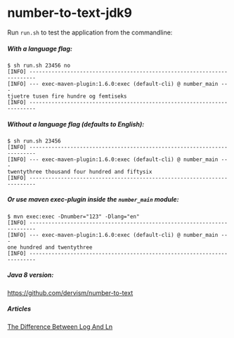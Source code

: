 # number-to-text-jdk9

Run `run.sh` to test the application from the commandline:

##### With a language flag:
```
$ sh run.sh 23456 no
[INFO] ------------------------------------------------------------------------
[INFO] --- exec-maven-plugin:1.6.0:exec (default-cli) @ number_main ---
tjuetre tusen fire hundre og femtiseks
[INFO] ------------------------------------------------------------------------
```

##### Without a language flag (defaults to English):
```
$ sh run.sh 23456
[INFO] ------------------------------------------------------------------------
[INFO] --- exec-maven-plugin:1.6.0:exec (default-cli) @ number_main ---
twentythree thousand four hundred and fiftysix
[INFO] ------------------------------------------------------------------------
```

##### Or use maven exec-plugin inside the `number_main` module:

```
$ mvn exec:exec -Dnumber="123" -Dlang="en"
[INFO] ------------------------------------------------------------------------
[INFO] --- exec-maven-plugin:1.6.0:exec (default-cli) @ number_main ---
one hundred and twentythree
[INFO] ------------------------------------------------------------------------
```

##### Java 8 version:

https://github.com/dervism/number-to-text

##### Articles

[The Difference Between Log And Ln](https://math.stackexchange.com/questions/90594/the-difference-between-log-and-ln)